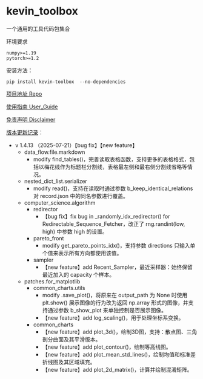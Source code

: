 # kevin_toolbox

一个通用的工具代码包集合



环境要求

```shell
numpy>=1.19
pytorch>=1.2
```

安装方法：

```shell
pip install kevin-toolbox  --no-dependencies
```



[项目地址 Repo](https://github.com/cantbeblank96/kevin_toolbox)

[使用指南 User_Guide](./notes/User_Guide.md)

[免责声明 Disclaimer](./notes/Disclaimer.md)

[版本更新记录](./notes/Release_Record.md)：

- v 1.4.13 （2025-07-21）【bug fix】【new feature】
  - data_flow.file.markdown
    - modify find_tables()，完善读取表格函数，支持更多的表格格式，包括以梅花线作为标题栏分割线，表格最左侧和最右侧分割线省略等情况。
  - nested_dict_list.serializer
    - modify read()，支持在读取时通过参数 b_keep_identical_relations 对 record.json 中的同名参数进行覆盖。
  - computer_science.algorithm
    - redirector
      - 【bug fix】fix bug in _randomly_idx_redirector() for Redirectable_Sequence_Fetcher，改正了 rng.randint(low, high) 中参数 high 的设置。
    - pareto_front
      - modify get_pareto_points_idx()，支持参数 directions 只输入单个值来表示所有方向都使用该值。
    - sampler
      - 【new feature】add Recent_Sampler，最近采样器：始终保留最近加入的 capacity 个样本。
  - patches.for_matplotlib
    - common_charts.utils
      - modify .save_plot()，将原来在 output_path 为 None 时使用 plt.show() 展示图像的行为改为返回 np.array 形式的图像，并支持通过参数 b_show_plot 来单独控制是否展示图像。
      - 【new feature】add log_scaling()，用于处理坐标系变换。
    - common_charts
      - 【new feature】add plot_3d()，绘制3D图，支持：散点图、三角剖分曲面及其平滑版本。
      - 【new feature】add plot_contour()，绘制等高线图。
      - 【new feature】add plot_mean_std_lines()，绘制均值和标准差折线图及其区域填充。
      - 【new feature】add plot_2d_matrix()，计算并绘制混淆矩阵。

